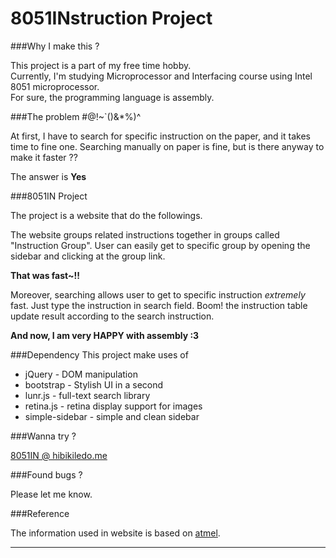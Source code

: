 8051INstruction Project
===================

###Why I make this ?

This project is a part of my free time hobby.   
Currently, I'm studying Microprocessor and Interfacing course using Intel 8051 microprocessor.  
For sure, the programming language is assembly.

###The problem #@!~`()&*%)^

At first, I have to search for specific instruction on the paper, and it takes time
to fine one. Searching manually on paper is fine, but is there anyway to make it faster ??  

The answer is **Yes**

###8051IN Project

The project is a website that do the followings.  

The website groups related instructions together in groups called "Instruction Group".
User can easily get to specific group by opening the sidebar and clicking at the group link.  

**That was fast~!!**

Moreover, searching allows user to get to specific instruction *extremely* fast.
Just type the instruction in search field. Boom! the instruction table update result
according to the search instruction.

**And now, I am very HAPPY with assembly :3**

###Dependency
This project make uses of 
* jQuery - DOM manipulation
* bootstrap - Stylish UI in a second
* lunr.js - full-text search library 
* retina.js - retina display support for images
* simple-sidebar - simple and clean sidebar

###Wanna try ?

[8051IN @ hibikiledo.me](http://8051in.hibikiledo.me/)

###Found bugs ?

Please let me know.

###Reference

The information used in website is based on [atmel](http://www.atmel.com/images/doc0509.pdf).

----------

